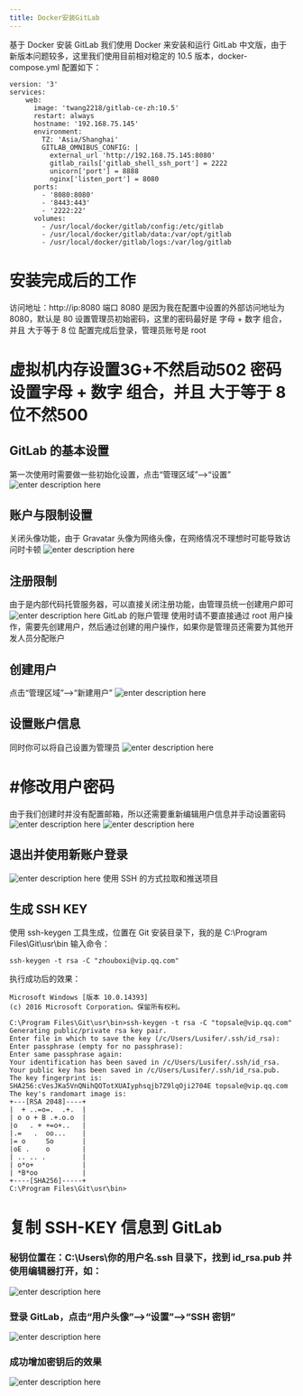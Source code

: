 ```yaml
---
title: Docker安装GitLab
---
```

基于 Docker 安装 GitLab
我们使用 Docker 来安装和运行 GitLab 中文版，由于新版本问题较多，这里我们使用目前相对稳定的 10.5 版本，docker-compose.yml 配置如下：
```
version: '3'
services:
    web:
      image: 'twang2218/gitlab-ce-zh:10.5'
      restart: always
      hostname: '192.168.75.145'
      environment:
        TZ: 'Asia/Shanghai'
        GITLAB_OMNIBUS_CONFIG: |
          external_url 'http://192.168.75.145:8080'
          gitlab_rails['gitlab_shell_ssh_port'] = 2222
          unicorn['port'] = 8888
          nginx['listen_port'] = 8080
      ports:
        - '8080:8080'
        - '8443:443'
        - '2222:22'
      volumes:
        - /usr/local/docker/gitlab/config:/etc/gitlab
        - /usr/local/docker/gitlab/data:/var/opt/gitlab
        - /usr/local/docker/gitlab/logs:/var/log/gitlab
 ```
# 安装完成后的工作
访问地址：http://ip:8080
端口 8080 是因为我在配置中设置的外部访问地址为 8080，默认是 80
设置管理员初始密码，这里的密码最好是 字母 + 数字 组合，并且 大于等于 8 位
配置完成后登录，管理员账号是 root
# 虚拟机内存设置3G+不然启动502 密码设置字母 + 数字 组合，并且 大于等于 8 位不然500
## GitLab 的基本设置
第一次使用时需要做一些初始化设置，点击“管理区域”-->“设置”
![enter description here](./images/2019-07-31_123048.png)
## 账户与限制设置
关闭头像功能，由于 Gravatar 头像为网络头像，在网络情况不理想时可能导致访问时卡顿
![enter description here](./images/2019-07-31_123135.png)
## 注册限制
由于是内部代码托管服务器，可以直接关闭注册功能，由管理员统一创建用户即可
![enter description here](./images/2019-07-31_123157.png)
GitLab 的账户管理
使用时请不要直接通过 root 用户操作，需要先创建用户，然后通过创建的用户操作，如果你是管理员还需要为其他开发人员分配账户

## 创建用户
点击“管理区域”-->“新建用户”
![enter description here](./images/2019-07-31_123424.png)
## 设置账户信息
同时你可以将自己设置为管理员
![enter description here](./images/2019-07-31_123559.png)
# #修改用户密码
由于我们创建时并没有配置邮箱，所以还需要重新编辑用户信息并手动设置密码
![enter description here](./images/2019-07-31_123645.png)
![enter description here](./images/2019-07-31_123713.png)
## 退出并使用新账户登录
![enter description here](./images/2019-07-31_123911.png)
使用 SSH 的方式拉取和推送项目
## 生成 SSH KEY
使用 ssh-keygen 工具生成，位置在 Git 安装目录下，我的是 C:\Program Files\Git\usr\bin
输入命令：
```
ssh-keygen -t rsa -C "zhouboxi@vip.qq.com"
```
执行成功后的效果：
```
Microsoft Windows [版本 10.0.14393]
(c) 2016 Microsoft Corporation。保留所有权利。

C:\Program Files\Git\usr\bin>ssh-keygen -t rsa -C "topsale@vip.qq.com"
Generating public/private rsa key pair.
Enter file in which to save the key (/c/Users/Lusifer/.ssh/id_rsa):
Enter passphrase (empty for no passphrase):
Enter same passphrase again:
Your identification has been saved in /c/Users/Lusifer/.ssh/id_rsa.
Your public key has been saved in /c/Users/Lusifer/.ssh/id_rsa.pub.
The key fingerprint is:
SHA256:cVesJKa5VnQNihQOTotXUAIyphsqjb7Z9lqOji2704E topsale@vip.qq.com
The key's randomart image is:
+---[RSA 2048]----+
|  + ..=o=.  .+.  |
| o o + B .+.o.o  |
|o   . + +=o+..   |
|.=   .  oo...    |
|= o     So       |
|oE .    o        |
| .. .. .         |
| o*o+            |
| *B*oo           |
+----[SHA256]-----+
C:\Program Files\Git\usr\bin>
```
# 复制 SSH-KEY 信息到 GitLab
### 秘钥位置在：C:\Users\你的用户名\.ssh 目录下，找到 id_rsa.pub 并使用编辑器打开，如：
![enter description here](./images/2019-07-31_133029.png)
### 登录 GitLab，点击“用户头像”-->“设置”-->“SSH 密钥”
![enter description here](./images/2019-07-31_133108.png)
### 成功增加密钥后的效果
![enter description here](./images/2019-07-31_133246.png)
